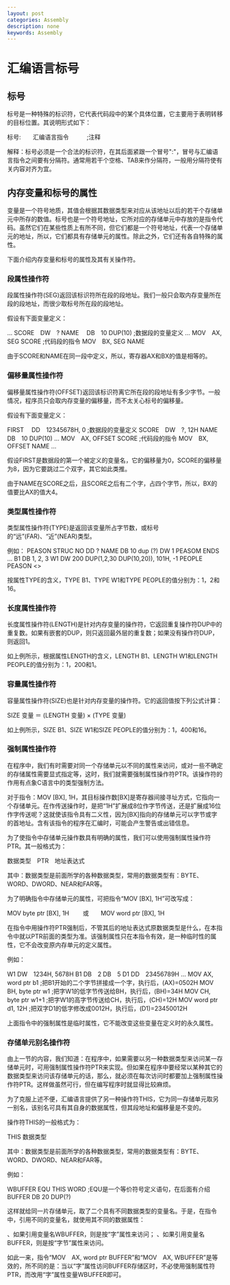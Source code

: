 ```yaml
---
layout: post
categories: Assembly
description: none
keywords: Assembly
---
```

# 汇编语言标号

## 标号
标号是一种特殊的标识符，它代表代码段中的某个具体位置，它主要用于表明转移的目标位置。其说明形式如下：

标号:　　汇编语言指令　　　;注释

解释：标号必须是一个合法的标识符，在其后面紧跟一个冒号":"，冒号与汇编语言指令之间要有分隔符。通常用若干个空格、TAB来作分隔符，一般用分隔符使有关内容对齐为宜。

## 内存变量和标号的属性
变量是一个符号地质，其值会根据其数据类型来对应从该地址以后的若干个存储单元中所存的数值。标号也是一个符号地址，它所对应的存储单元中存放的是指令代码。虽然它们在某些性质上有所不同，但它们都是一个符号地址，代表一个存储单元的地址，所以，它们都具有存储单元的属性。除此之外，它们还有各自特殊的属性。

下面介绍内存变量和标号的属性及其有关操作符。

### 段属性操作符

段属性操作符(SEG)返回该标识符所在段的段地址。我们一般只会取内存变量所在段的段地址，而很少取标号所在段的段地址。

假设有下面变量定义：

…
SCORE　DW　?
NAME　 DB　10 DUP(10)  ;数据段的变量定义
…
MOV　AX, SEG SCORE ;代码段的指令
MOV　BX, SEG NAME

由于SCORE和NAME在同一段中定义，所以，寄存器AX和BX的值是相等的。

### 偏移量属性操作符

偏移量属性操作符(OFFSET)返回该标识符离它所在段的段地址有多少字节。一般情况，程序员只会取内存变量的偏移量，而不太关心标号的偏移量。

假设有下面变量定义：

FIRST　 DD　12345678H, 0  ;数据段的变量定义
SCORE　DW　?, 12H
NAME　 DB　10 DUP(10)
…
MOV　AX, OFFSET SCORE ;代码段的指令
MOV　BX, OFFSET NAME
…

假设FIRST是数据段的第一个被定义的变量名，它的偏移量为0，SCORE的偏移量为8，因为它要跳过二个双字，其它如此类推。

由于NAME在SCORE之后，且SCORE之后有二个字，占四个字节，所以，BX的值要比AX的值大4。

### 类型属性操作符

类型属性操作符(TYPE)是返回该变量所占字节数，或标号的“远”(FAR)、“近”(NEAR)类型。

例如：  PEASON STRUC
NO DD ?
NAME DB  10 dup (?)
DW  1
PEASOM ENDS
…
B1 DB 1, 2, 3
W1 DW 200 DUP(1,2,30 DUP(10,20)), 101H, -1
PEOPLE PEASON <>


按属性TYPE的含义，TYPE B1、TYPE W1和TYPE PEOPLE的值分别为：1，2和16。

### 长度属性操作符
长度属性操作符(LENGTH)是针对内存变量的操作符，它返回重复操作符DUP中的重复数。如果有嵌套的DUP，则只返回最外层的重复数；如果没有操作符DUP，则返回1。

如上例所示，根据属性LENGTH的含义，LENGTH B1、LENGTH W1和LENGTH PEOPLE的值分别为：1，200和1。

### 容量属性操作符
容量属性操作符(SIZE)也是针对内存变量的操作符。它的返回值按下列公式计算：

SIZE 变量 ＝ (LENGTH 变量) × (TYPE 变量)

如上例所示，SIZE B1、SIZE W1和SIZE PEOPLE的值分别为：1，400和16。

### 强制属性操作符
在程序中，我们有时需要对同一个存储单元以不同的属性来访问，或对一些不确定的存储属性需要显式指定等，这时，我们就需要强制属性操作符PTR。该操作符的作用有点象C语言中的类型强制方法。

对于指令：MOV [BX], 1H，其目标操作数[BX]是寄存器间接寻址方式，它指向一个存储单元。在作传送操作时，是把“1H”扩展成8位作字节传送，还是扩展成16位作字传送呢？这就使该指令具有二义性，因为[BX]指向的存储单元可以字节或字的首地址。含有该指令的程序在汇编时，可能会产生警告或出错信息。

为了使指令中存储单元操作数具有明确的属性，我们可以使用强制属性操作符PTR。其一般格式为：

数据类型　PTR　地址表达式

其中：数据类型是前面所学的各种数据类型，常用的数据类型有：BYTE、WORD、DWORD、NEAR和FAR等。

为了明确指令中存储单元的属性，可把指令“MOV [BX], 1H”可改写成：

MOV  byte ptr [BX], 1H 　　或　　MOV  word ptr [BX], 1H

在指令中用操作符PTR强制后，不管其后的地址表达式原数据类型是什么，在本指令中就以PTR前面的类型为准。该强制属性只在本指令有效，是一种临时性的属性，它不会改变原内存单元的定义属性。

例如：

W1 DW　1234H, 5678H
B1 DB　2
DB　5
D1 DD　23456789H
…
MOV AX, word ptr b1 ;把B1开始的二个字节拼接成一个字，执行后，(AX)=0502H
MOV BH, byte ptr w1  ;把字W1的低字节传送给BH，执行后，(BH)=34H
MOV CH, byte ptr w1+1 ;把字W1的高字节传送给CH，执行后，(CH)=12H
MOV word ptr d1, 12H  ;把双字D1的低字修改成0012H，执行后，(D1)=23450012H

上面指令中的强制属性是临时属性，它不能改变这些变量在定义时的永久属性。

### 存储单元别名操作符
由上一节的内容，我们知道：在程序中，如果需要以另一种数据类型来访问某一存储单元时，可用强制属性操作符PTR来实现。但如果在程序中要经常以某种其它的数据类型来访问该存储单元的话，那么，就必须在每次访问时都要加上强制属性操作符PTR。这样做虽然可行，但在编写程序时就显得比较麻烦。

为了克服上述不便，汇编语言提供了另一种操作符THIS，它为同一存储单元取另一别名，该别名可具有其自身的数据属性，但其段地址和偏移量是不变的。

操作符THIS的一般格式为：

THIS 数据类型

其中：数据类型是前面所学的各种数据类型，常用的数据类型有：BYTE、WORD、DWORD、NEAR和FAR等。

例如：

WBUFFER EQU THIS WORD ;EQU是一个等价符号定义语句，在后面有介绍
BUFFER DB 20 DUP(?)

这样就给同一片存储单元，取了二个具有不同数据类型的变量名。于是，在指令中，引用不同的变量名，就使用其不同的数据属性：

、如果引用变量名WBUFFER，则是按“字”属性来访问；
、如果引用变量名BUFFER，则是按“字节”属性来访问。

如此一来，指令“MOV　AX, word ptr BUFFER”和“MOV　AX, WBUFFER”是等效的，所不同的是：当以“字”属性访问BUFFER存储区时，不必使用强制属性符PTR，而改用“字”属性变量WBUFFER即可。




